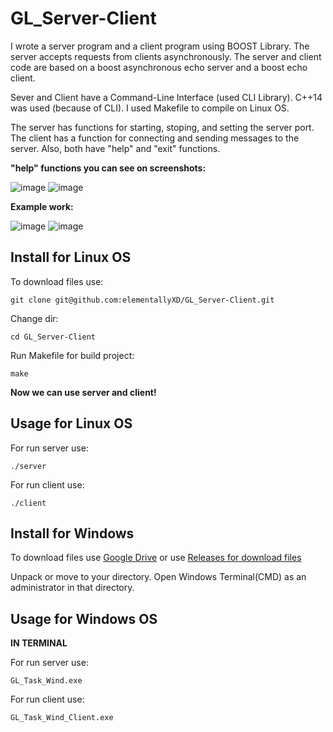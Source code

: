 ﻿# GL_Server-Client
I wrote a server program and a client program using BOOST Library. The server accepts requests from clients asynchronously.
The server and client code are based on a boost asynchronous echo server and a boost echo client. 

Sever and Client have a Command-Line Interface (used CLI Library). C++14 was used (because of CLI).
I used Makefile to compile on Linux OS.

The server has functions for starting, stoping, and setting the server port.
The client has a function for connecting and sending messages to the server.
 Also, both have "help" and "exit" functions.

**"help" functions you can see on screenshots:**

![image](https://user-images.githubusercontent.com/21126221/118152995-0f153a00-b41e-11eb-9ec2-04dd0df47bc4.png)
![image](https://user-images.githubusercontent.com/21126221/118153081-25bb9100-b41e-11eb-8159-8b27796bac25.png)

**Example work:**

![image](https://user-images.githubusercontent.com/21126221/118153341-7501c180-b41e-11eb-9793-f990094b3010.png)
![image](https://user-images.githubusercontent.com/21126221/118153413-8ea30900-b41e-11eb-9ab7-5b67affb8fd9.png)

## Install for Linux OS
To download files use:
```
git clone git@github.com:elementallyXD/GL_Server-Client.git
```
Change dir:
```
cd GL_Server-Client
```
Run Makefile for build project:
```
make
```
**Now we can use server and client!**

## Usage for Linux OS
For run server use:
```
./server
```
For run client use:
```
./client
```

## Install for Windows
To download files use [Google Drive](https://cutt.ly/XbH4Fdv)
or use [Releases for download files](https://github.com/elementallyXD/GL_Server-Client/releases)

Unpack or move to your directory. Open Windows Terminal(CMD) as an administrator in that directory.

## Usage for Windows OS
**IN TERMINAL**

For run server use:
```
GL_Task_Wind.exe
```
For run client use:
```
GL_Task_Wind_Client.exe
```
